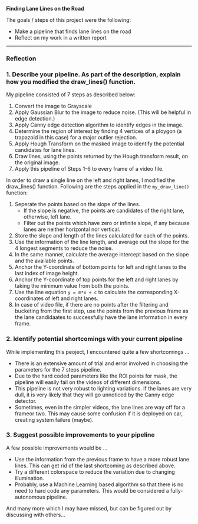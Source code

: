 **Finding Lane Lines on the Road**

The goals / steps of this project were the following:
* Make a pipeline that finds lane lines on the road
* Reflect on my work in a written report


[//]: # (Image References)

[image1]: ./examples/grayscale.jpg "Grayscale"

---

### Reflection

### 1. Describe your pipeline. As part of the description, explain how you modified the draw_lines() function.

My pipeline consisted of 7 steps as described below:

1. Convert the image to Grayscale
2. Apply Gaussian Blur to the image to reduce noise. (This will be helpful in edge detection.)
3. Apply Canny edge detection algorithm to identify edges in the image.
4. Determine the region of interest by finding 4 vertices of a ploygon (a trapazoid in this case) for a major outlier rejection.
5. Apply Hough Transform on the masked image to identify the potential candidates for lane lines.
6. Draw lines, using the points returned by the Hough transform result, on the original image.
7. Apply this pipeline of Steps 1-6 to every frame of a video file.

In order to draw a single line on the left and right lanes, I modified the draw_lines() function. Following are the steps applied in the `my_draw_line()` function:
1. Seperate the points based on the slope of the lines. 
	- If the slope is negative, the points are candidates of the right lane, otherwise, left lane.
	- Filter out the points which have zero or infinite slope, if any because lanes are neither horizontal nor vertical.
2. Store the slope and length of the lines calculated for each of the points.
3. Use the information of the line length, and average out the slope for the 4 longest segments to reduce the noise.
4. In the same manner, calculate the average intercept based on the slope and the available points.
5. Anchor the Y-coordinate of bottom points for left and right lanes to the last index of image height.
6. Anchor the Y-coordinate of top points for the left and right lanes by taking the minimum value from both the points.
7. Use the line equation `y = m*x + c` to calculate the corresponding X-coordinates of left and right lanes.
8. In case of video file, if there are no points after the filtering and bucketing from the first step, use the points from the previous frame as the lane candidaates to successfully have the lane information in every frame.



### 2. Identify potential shortcomings with your current pipeline

While implementing this peoject, I encountered quite a few shortcomings ...

* There is an extensive amount of trial and error involved in choosing the parameters for the 7 steps pipeline.
* Due to the hard coded parameters like the ROI points for mask, the pipeline will easily fail on the videos of different dimensions.
* This pipeline is not very robust to lighting variations. If the lanes are very dull, it is very likely that they will go unnoticed by the Canny edge detector.
* Sometimes, even in the simpler videos, the lane lines are way off for a frameor two. This may cause some confusion if it is deployed on car, creating system failure (maybe).


### 3. Suggest possible improvements to your pipeline

A few possible improvements would be ...

* Use the information from the previous frame to have a more robust lane lines. This can get rid of the last shortcoming as described above.
* Try a different colorspace to reduce the variation due to changing illumination.
* Probably, use a Machine Learning based algorithm so that there is no need to hard code any parameters. This would be considered a fully-autonomous pipeline.

And many more which I may have missed, but can be figured out by discussing with others...
